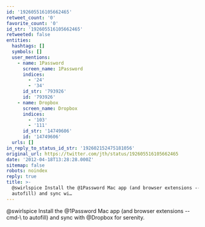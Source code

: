 ```yaml
---
id: '192605516105662465'
retweet_count: '0'
favorite_count: '0'
id_str: '192605516105662465'
retweeted: false
entities:
  hashtags: []
  symbols: []
  user_mentions:
    - name: 1Password
      screen_name: 1Password
      indices:
        - '24'
        - '34'
      id_str: '793926'
      id: '793926'
    - name: Dropbox
      screen_name: Dropbox
      indices:
        - '103'
        - '111'
      id_str: '14749606'
      id: '14749606'
  urls: []
in_reply_to_status_id_str: '192602152475181056'
original_url: https://twitter.com/jth/status/192605516105662465
date: '2012-04-18T13:28:28.000Z'
sitemap: false
robots: noindex
reply: true
title: >-
  @swirlspice Install the @1Password Mac app (and browser extensions -- cmd-\ to
  autofill) and sync wi…
---
```


@swirlspice Install the @1Password Mac app (and browser extensions -- cmd-\ to autofill) and sync with @Dropbox for serenity.